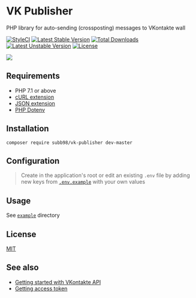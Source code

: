 # VK Publisher
PHP library for auto-sending (crossposting) messages to VKontakte wall

[![StyleCI](https://styleci.io/repos/141911023/shield)](https://styleci.io/repos/141911023)
[![Latest Stable Version](https://poser.pugx.org/subb98/vk-publisher/v/stable)](https://packagist.org/packages/subb98/vk-publisher)
[![Total Downloads](https://poser.pugx.org/subb98/vk-publisher/downloads)](https://packagist.org/packages/subb98/vk-publisher)
[![Latest Unstable Version](https://poser.pugx.org/subb98/vk-publisher/v/unstable)](https://packagist.org/packages/subb98/vk-publisher)
[![License](https://poser.pugx.org/subb98/vk-publisher/license)](https://packagist.org/packages/subb98/vk-publisher)

![](https://i.imgur.com/HE1Lq53.png)

## Requirements

- PHP 7.1 or above
- [cURL extension](http://php.net/manual/en/curl.installation.php)
- [JSON extension](http://php.net/manual/en/json.installation.php)
- [PHP Dotenv](https://github.com/vlucas/phpdotenv)

## Installation

```
composer require subb98/vk-publisher dev-master
```

## Configuration

> Create in the application's root or edit an existing `.env` file by adding new keys from [`.env.example`](./.env.example) with your own values

## Usage
See [`example`](./example) directory

## License
[MIT](https://opensource.org/licenses/MIT)

## See also

- [Getting started with VKontakte API](https://vk.com/dev/first_guide)
- [Getting access token](https://vk.com/dev/access_token)

